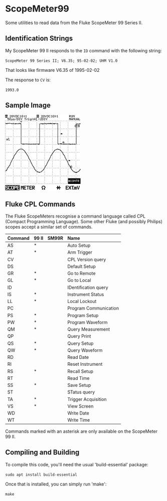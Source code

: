 # ScopeMeter99 #

Some utilities to read data from the Fluke ScopeMeter 99 Series II.

## Identification Strings ##

My ScopeMeter 99 II responds to the `ID` command with the following string:

`ScopeMeter 99 Series II; V6.35; 95-02-02; UHM V1.0`

That looks like firmware V6.35 of 1995-02-02

The response to `CV` is:

`1993.0`

## Sample Image ##

![ScopeMeter Screenshot](QG129.png "ScopeMeter Screenshot")

## Fluke CPL Commands ##

The Fluke ScopeMeters recognise a command language called CPL
(Compact Programming Language).
Some other Fluke (and possibly Philips) scopes accept a similar
set of commands.

| Command | 99 II | SM99R | Name                  |
|:--------|:------|:------|:----------------------|
|    AS   |   *   |       | Auto Setup            |
|    AT   |   *   |       | Arm Trigger           |
|    CV   |       |       | CPL Version query     |
|    DS   |       |       | Default Setup         |
|    GR   |   *   |       | Go to Remote          |
|    GL   |   *   |       | Go to Local           |
|    ID   |       |       | IDentification query  |
|    IS   |   *   |       | Instrument Status     |
|    LL   |   *   |       | Local Lockout         |
|    PC   |       |       | Program Communication |
|    PS   |   *   |       | Program Setup         |
|    PW   |   *   |       | Program Waveform      |
|    QM   |   *   |       | Query Measurement     |
|    QP   |       |       | Query Print           |
|    QS   |   *   |       | Query Setup           |
|    QW   |   *   |       | Query Waveform        |
|    RD   |       |       | Read Date             |
|    RI   |       |       | Reset Instrument      |
|    RS   |   *   |       | Recall Setup          |
|    RT   |       |       | Read Time             |
|    SS   |   *   |       | Save Setup            |
|    ST   |       |       | STatus query          |
|    TA   |   *   |       | Trigger Acquisition   |
|    VS   |   *   |       | View Screen           |
|    WD   |       |       | Write Date            |
|    WT   |       |       | Write Time            |

Commands marked with an asterisk are only available on the ScopeMeter 99 II.

## Compiling and Building ##

To compile this code, you'll need the usual 'build-essential' package:

`sudo apt install build-essential`

Once that is installed, you can simply run 'make':

`make`

